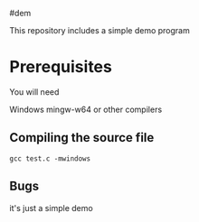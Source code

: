 #dem

This repository includes a simple demo program

# Prerequisites

You will need

Windows 
mingw-w64 or other compilers

## Compiling the source file

    gcc test.c -mwindows

## Bugs

it's just a simple demo

